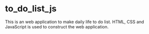 # to_do_list_js
This is an web application to make daily life to do list. HTML, CSS and JavaScript is used to construct the web application.
